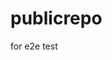 # publicrepo
for e2e test














































































































































































































































































































































































































































































































































































































































































































































































































































































































































































































































































































































































































































































































































































































































































































































































































































































































































































































































































































































































































































































































































































































































































































































































































































































































































